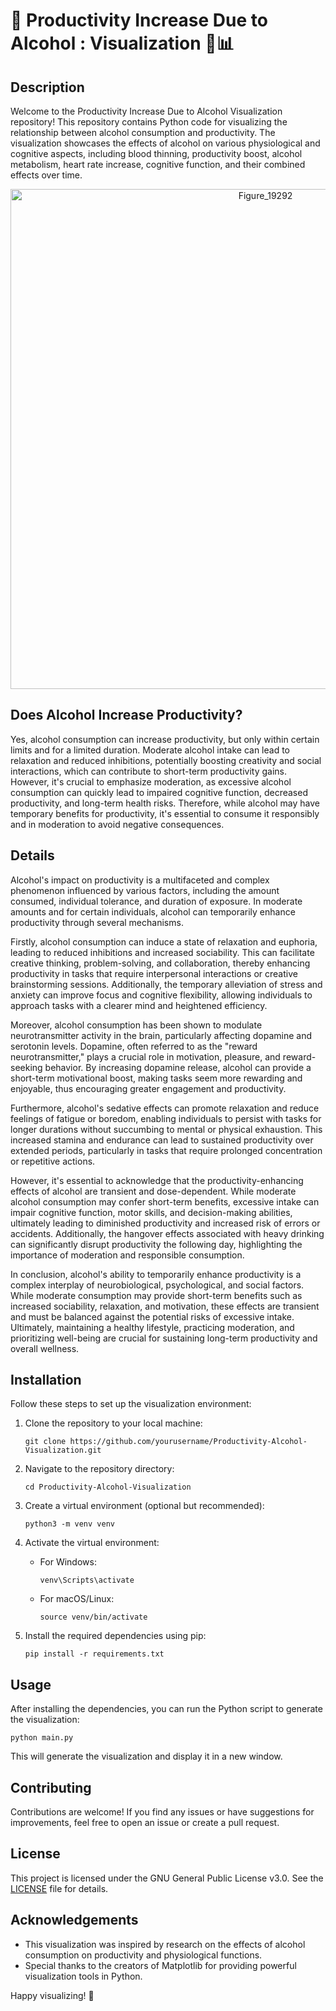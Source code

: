 # 🚀 Productivity Increase Due to Alcohol : Visualization 🍺📊

## Description
Welcome to the Productivity Increase Due to Alcohol Visualization repository! This repository contains Python code for visualizing the relationship between alcohol consumption and productivity. The visualization showcases the effects of alcohol on various physiological and cognitive aspects, including blood thinning, productivity boost, alcohol metabolism, heart rate increase, cognitive function, and their combined effects over time.

<p align="center">
    <img src="https://github.com/Rishit-katiyar/Productivity-Alcohol-Visualization/assets/167756997/ad37a8fb-d05c-4967-954d-8e7a4a8e2fc1" alt="Figure_19292" width="800">
</p>

## Does Alcohol Increase Productivity?

Yes, alcohol consumption can increase productivity, but only within certain limits and for a limited duration. Moderate alcohol intake can lead to relaxation and reduced inhibitions, potentially boosting creativity and social interactions, which can contribute to short-term productivity gains. However, it's crucial to emphasize moderation, as excessive alcohol consumption can quickly lead to impaired cognitive function, decreased productivity, and long-term health risks. Therefore, while alcohol may have temporary benefits for productivity, it's essential to consume it responsibly and in moderation to avoid negative consequences.

## Details 

Alcohol's impact on productivity is a multifaceted and complex phenomenon influenced by various factors, including the amount consumed, individual tolerance, and duration of exposure. In moderate amounts and for certain individuals, alcohol can temporarily enhance productivity through several mechanisms.

Firstly, alcohol consumption can induce a state of relaxation and euphoria, leading to reduced inhibitions and increased sociability. This can facilitate creative thinking, problem-solving, and collaboration, thereby enhancing productivity in tasks that require interpersonal interactions or creative brainstorming sessions. Additionally, the temporary alleviation of stress and anxiety can improve focus and cognitive flexibility, allowing individuals to approach tasks with a clearer mind and heightened efficiency.

Moreover, alcohol consumption has been shown to modulate neurotransmitter activity in the brain, particularly affecting dopamine and serotonin levels. Dopamine, often referred to as the "reward neurotransmitter," plays a crucial role in motivation, pleasure, and reward-seeking behavior. By increasing dopamine release, alcohol can provide a short-term motivational boost, making tasks seem more rewarding and enjoyable, thus encouraging greater engagement and productivity.

Furthermore, alcohol's sedative effects can promote relaxation and reduce feelings of fatigue or boredom, enabling individuals to persist with tasks for longer durations without succumbing to mental or physical exhaustion. This increased stamina and endurance can lead to sustained productivity over extended periods, particularly in tasks that require prolonged concentration or repetitive actions.

However, it's essential to acknowledge that the productivity-enhancing effects of alcohol are transient and dose-dependent. While moderate alcohol consumption may confer short-term benefits, excessive intake can impair cognitive function, motor skills, and decision-making abilities, ultimately leading to diminished productivity and increased risk of errors or accidents. Additionally, the hangover effects associated with heavy drinking can significantly disrupt productivity the following day, highlighting the importance of moderation and responsible consumption.

In conclusion, alcohol's ability to temporarily enhance productivity is a complex interplay of neurobiological, psychological, and social factors. While moderate consumption may provide short-term benefits such as increased sociability, relaxation, and motivation, these effects are transient and must be balanced against the potential risks of excessive intake. Ultimately, maintaining a healthy lifestyle, practicing moderation, and prioritizing well-being are crucial for sustaining long-term productivity and overall wellness.

## Installation
Follow these steps to set up the visualization environment:

1. Clone the repository to your local machine:
   ```
   git clone https://github.com/yourusername/Productivity-Alcohol-Visualization.git
   ```

2. Navigate to the repository directory:
   ```
   cd Productivity-Alcohol-Visualization
   ```

3. Create a virtual environment (optional but recommended):
   ```
   python3 -m venv venv
   ```

4. Activate the virtual environment:
   - For Windows:
     ```
     venv\Scripts\activate
     ```
   - For macOS/Linux:
     ```
     source venv/bin/activate
     ```

5. Install the required dependencies using pip:
   ```
   pip install -r requirements.txt
   ```

## Usage
After installing the dependencies, you can run the Python script to generate the visualization:

```
python main.py
```

This will generate the visualization and display it in a new window.

## Contributing
Contributions are welcome! If you find any issues or have suggestions for improvements, feel free to open an issue or create a pull request.

## License
This project is licensed under the GNU General Public License v3.0. See the [LICENSE](LICENSE) file for details.

## Acknowledgements
- This visualization was inspired by research on the effects of alcohol consumption on productivity and physiological functions.
- Special thanks to the creators of Matplotlib for providing powerful visualization tools in Python.

Happy visualizing! 🎉
